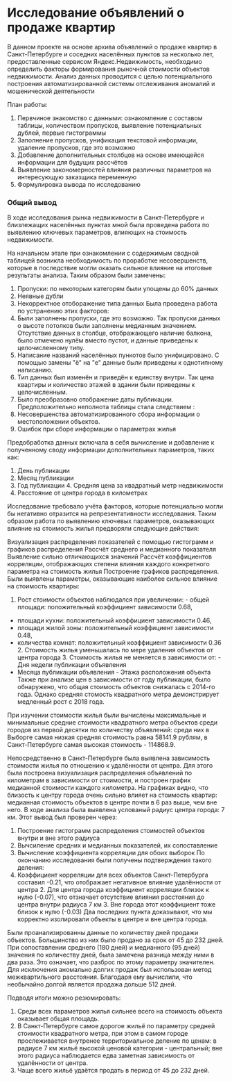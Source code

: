 # Исследование объявлений о продаже квартир

В данном проекте на основе архива объявлений о продаже квартир в Санкт-Петербурге и соседних населённых пунктов за несколько лет, предоставленные сервисом Яндекс.Недвижимость, необходимо определить факторы формирования рыночной стоимости объектов недвижимости. Анализ данных проводится с целью потенциального построения автоматизированной системы отслеживания аномалий и мошенической деятельности

План работы:
1. Первчиное знакомство с данными: ознакомление с составом таблицы, количеством пропусков, выявление потенциальных дублей, первые гистограммы
2. Заполнение пропусков, унификация текстовой информации, удаление пропусков, где это возможно
3. Добавление дополнительных столбцов на основе имеющейся информации для будущих рассчётов
4. Выявление закономерностей влияния различных параметров на интересующую заказщика переменную
5. Формулировка вывода по исследованию

### Общий вывод  

В ходе исследования рынка недвижимости в Санкт-Петербурге и близлежащих населённых пунктах мной была проведена работа по выявлению ключевых параметров, влияющих на стоимость недвижимости.

На начальном этапе при ознакомлении с содержимым сводной таблицей возникла необходимость по проработке несовершенств, которые в последствие могли оказать сильное влияние на итоговые результаты анализа. Таким образом были замечены:
1. Пропуски: по некоторым категорям были упощены до 60% данных
2. Неявные дубли
3. Некорректное отоборажение типа данных
Была проведена работа по устранению этих факторов:
1. Были заполнены пропуски, где это возможно. Так пропуски данных о высоте потолков были заполнены медианным значением.
Отсутствие данных в столбце, отображающего наличие балкона, было отмечено нулём вместо пустот, и данные приведены к целочисленному типу.
2. Написание названий населённых пункотов было унифицировано. С помощью замены "ё" на "е" данные были приведены к однотипному написанию.
3. Тип данных был изменён и приведён к единству внутри. Так цена квартиры и количество этажей в здании были приведены к целочисленным.
4. Было преобразовно отображение даты публикации.
Предположительно неполнота таблицы стала следствием :
1. Несовершенства автоматизированного сбора информации о местоположении объектов.
2. Ошибок при сборе информации о параметрах жилья

Предобработка данных включала в себя вычисление и добавление к полученному своду информации дополнительных параметров, таких как:
1. День публикации
2. Месяц публикации
3. Год публикации 4. Средняя цена за квадратный метр недвижимости
5. Расстояние от центра города в километрах

Исследование требовало учёта факторов, которые потенциально могли бы негативно отразится на репрезентативности исследования. Таким образом работа по выявлению ключевых параметров, оказывающих влияние на стоимость жилья предворяли следующие действия:

Визуализация распределения показателей с помощью гистограмм и графиков распределения
Рассчёт среднего и медианного показателя
Выявление сильно отличающихся значений
Рассчёт коэффициентов корреляции, отображающих степени влияния каждого конкретного параметра на стоимость жилья
Построение графиков распределения.
Были выявлены параметры, оказывающие наиболее сильное влияние на стоимость квартиры:
1. Рост стоимости объектов наблюдался при увеличении: - общей площади: положительный коэффициент зависимости 0.68,
- площади кухни: положительный коэффициент зависимости 0.46,
- площади жилой зоны: положительный коэффициент зависимости 0.48,
- количества комнат: положительный коэффициент зависимости 0.36 2. Стоимость жилья уменьшалась по мере удаления объектов от центра города 3. Стоимость жилья не меняется в зависимости от: - Дня недели публикации объявления
- Месяца публикации объявления - Этажа расположения объекта
Также при анализе цен в зависимости от году публикации, было обнаружено, что общая стоимость объектов снижалась с 2014-го года.
Однако средняя стомость квадратного метра демонстрирует медленный рост с 2018 года.

При изучении стоимости жилья были вычислены максимальные и минимальные средние стоимости квадратного метра объектов среди городов из первой десятки по количеству объявлений: среди них в Выборге самая низкая средняя стоимость равна 58141.9 рублям,
в Санкт-Петербурге самая высокая стоимость - 114868.9.

Непосредственно в Санкт-Петербурге была выявлена зависимость стоимости жилья по отношению к удалённости от центра. Для этого была построена визуализация распределения объявлений по километрам в зависимости от стоимости, и построен график медианной стоимости каждого километра. На графиках видно, что близость к центру города очень сильно влияет на стоимость квартир: медианная стоимость объектов в центре почти в 6 раз выше, чем вне него. В ходе анализа была выявлена услованый радиус центра города: 7 км. Этот вывод был проверен через:
1. Построение гистограмм распределения стоимостей объектов внутри и вне этого радиуса
2. Вычсиление средних и медианных показателей, их сопоставление
3. Вычисление коэффициента корреляции для обоих выборок По окончанию исследования были получены подтверждения такого деления:
1. Коэффициент корреляции для всех объектов Санкт-Петербурга составил -0.21, что отображает негативное влияние удалённости от центра 2. Для центра города коэффициент корреляции близок к нулю (-0.07), что отзначает отсутствие влияния расстояния до центра внутри радиуса 7 км 3. Вне города этот коэффициент тоже близок к нулю (-0.03) Два последних пункта доказывают, что мы корректно изолировали объекты в центре и вне центра города.

Были проанализированны данные по количеству дней продажи объектов. Большинство из них было продано за срок от 45 до 232 дней.
При сопоставлении среднего (180 дней) и медианного (95 дней) значения по количеству дней, была замечена разница между ними в два раза.
Это означает, что разброс по этому параметру значителен. Для исключения аномально долгих продаж был использован метод межквартильного расстояния. Благодаря ему вычислили, что необычайно долгой является продажа дольше 512 дней.

Подводя итоги можно резюмировать:
1. Среди всех параметров жилья сильнее всего на стоимость объекта оказывает общая площадь.
2. В Санкт-Петербурге самое дорогое жильё по параметру средней стоимости квадратного метра, при этом в самом городе прослеживается внутренее территориальное деление по ценам:
в радиусе 7 км жильё высокой ценовой категории - центральный; вне этого радиуса наблюдается едва заметная зависимость от удалённости от центра.
3. Чаще всего жильё удаётся продать в период от 45 до 232 дней.
